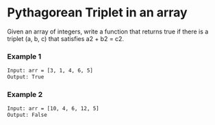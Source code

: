 # Pythagorean Triplet in an array

Given an array of integers, write a function that returns true if there is a triplet (a, b, c) that satisfies a2 + b2 = c2.

### Example 1
```sh
Input: arr = [3, 1, 4, 6, 5]
Output: True
```

### Example 2
```sh
Input: arr = [10, 4, 6, 12, 5]
Output: False
```
